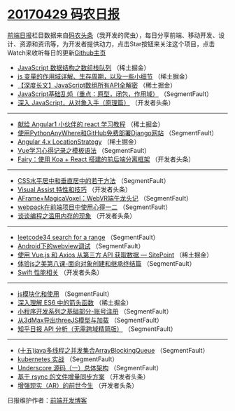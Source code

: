 # [20170429 码农日报](https://github.com/kujian/frontendDaily/blob/master/2017/04/29.md)

[前端日报](http://caibaojian.com/c/news)栏目数据来自[码农头条](http://hao.caibaojian.com/)（我开发的爬虫），每日分享前端、移动开发、设计、资源和资讯等，为开发者提供动力，点击Star按钮来关注这个项目，点击Watch来收听每日的更新[Github主页](https://github.com/kujian/frontendDaily)
* [JavaScript 数据结构之数组栈队列](http://hao.caibaojian.com/36470.html) （稀土掘金）
* [js 变量的作用域详解、生存周期，以及一些小细节](http://hao.caibaojian.com/36472.html) （稀土掘金）
* [【深度长文】JavaScript数组所有API全解密](http://hao.caibaojian.com/36475.html) （稀土掘金）
* [JavaScript基础乱炖（重点：原型，闭包，作用域）](http://hao.caibaojian.com/36487.html) （SegmentFault）
* [深入 JavaScript，从对象入手（原理篇）](http://hao.caibaojian.com/36519.html) （开发者头条）

***
* [献给 Angular1 小伙伴的 react 学习教程](http://hao.caibaojian.com/36471.html) （稀土掘金）
* [使用PythonAnyWhere和GitHub免费部署Django网站](http://hao.caibaojian.com/36500.html) （SegmentFault）
* [Angular 4.x LocationStrategy](http://hao.caibaojian.com/36473.html) （稀土掘金）
* [Vue学习心得记录之模板语法](http://hao.caibaojian.com/36495.html) （SegmentFault）
* [Fairy：使用 Koa + React 搭建的前后端分离框架](http://hao.caibaojian.com/36517.html) （开发者头条）

***
* [CSS水平居中和垂直居中的若干方法](http://hao.caibaojian.com/36496.html) （SegmentFault）
* [Visual Assist 特性和技巧](http://hao.caibaojian.com/36518.html) （开发者头条）
* [AFrame+MagicaVoxel：WebVR端午龙头记](http://hao.caibaojian.com/36498.html) （SegmentFault）
* [webpack在前端项目中使用心得一二](http://hao.caibaojian.com/36488.html) （SegmentFault）
* [谈谈编程之滥用内存的现象](http://hao.caibaojian.com/36520.html) （开发者头条）

***
* [leetcode34 search for a range](http://hao.caibaojian.com/36499.html) （SegmentFault）
* [Android下的webview调试](http://hao.caibaojian.com/36502.html) （SegmentFault）
* [使用 Vue.js 和 Axios 从第三方 API 获取数据 — SitePoint](http://hao.caibaojian.com/36474.html) （稀土掘金）
* [体验js之美第八课-面向对象创建和继承终结篇](http://hao.caibaojian.com/36493.html) （SegmentFault）
* [Swift 性能相关](http://hao.caibaojian.com/36516.html) （开发者头条）

***
* [js模块化和使用](http://hao.caibaojian.com/36485.html) （SegmentFault）
* [深入理解 ES6 中的箭头函数](http://hao.caibaojian.com/36469.html) （稀土掘金）
* [小程序开发系列之基础部分-账号注册](http://hao.caibaojian.com/36501.html) （SegmentFault）
* [从3dMax导出threeJS模型与加载](http://hao.caibaojian.com/36483.html) （SegmentFault）
* [知乎日报 API 分析（无需跨域精简版）](http://hao.caibaojian.com/36494.html) （SegmentFault）

***
* [(十五)java多线程之并发集合ArrayBlockingQueue](http://hao.caibaojian.com/36486.html) （SegmentFault）
* [kubernetes 实战](http://hao.caibaojian.com/36489.html) （SegmentFault）
* [Underscore 源码（一）总体架构](http://hao.caibaojian.com/36491.html) （SegmentFault）
* [基于 rsync 的文件增量同步方案](http://hao.caibaojian.com/36508.html) （开发者头条）
* [增强现实（AR）的前世今生](http://hao.caibaojian.com/36509.html) （开发者头条）

日报维护作者：[前端开发博客](http://caibaojian.com/) 